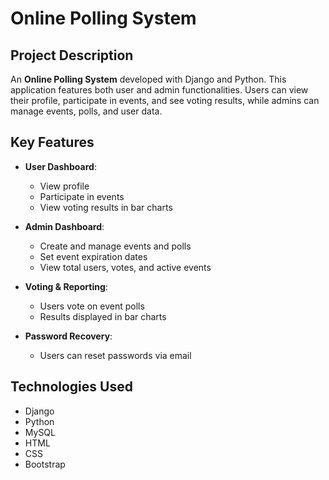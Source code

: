 # Online Polling System

## Project Description

An **Online Polling System** developed with Django and Python. This application features both user and admin functionalities. Users can view their profile, participate in events, and see voting results, while admins can manage events, polls, and user data.

## Key Features

- **User Dashboard**: 
  - View profile
  - Participate in events
  - View voting results in bar charts

- **Admin Dashboard**:
  - Create and manage events and polls
  - Set event expiration dates
  - View total users, votes, and active events

- **Voting & Reporting**:
  - Users vote on event polls
  - Results displayed in bar charts

- **Password Recovery**:
  - Users can reset passwords via email

## Technologies Used

- Django
- Python
- MySQL
- HTML
- CSS
- Bootstrap



